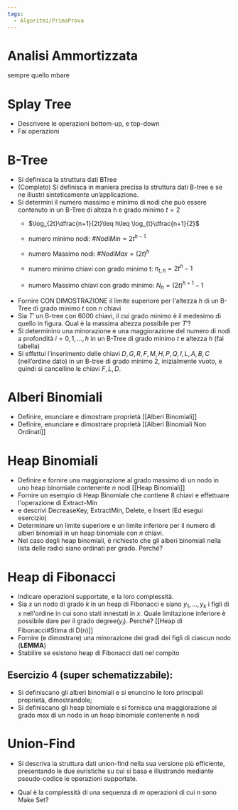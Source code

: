 ```yaml
---
tags:
  - Algoritmi/PrimaProva
---
```

# Analisi Ammortizzata

sempre quello mbare

# Splay Tree

- Descrivere le operazioni bottom-up, e top-down
- Fai operazioni

# B-Tree

- Si definisca la struttura dati BTree
- (Completo) Si definisca in maniera precisa la struttura dati B-tree e se ne illustri sinteticamente un’applicazione.
- Si determini il numero massimo e minimo di nodi che può essere contenuto in un B-Tree di alteza h e grado minimo $t=2$
	- $\log_{2t}\dfrac{n+1}{2t}\leq h\leq \log_{t}\dfrac{n+1}{2}$
	- numero minimo nodi: $\#NodiMin=2t^{h-1}$
	- numero Massimo nodi: $\#NodiMax=(2t)^h$
	  
	- numero minimo chiavi con grado minimo t: $n_{t,h}=2t^h-1$
	- numero Massimo chiavi con grado minimo: $N_{h} = (2t)^{h+1}-1$
- Fornire CON DIMOSTRAZIONE il limite superiore per l'altezza $h$ di un B-Tree di grado minimo $t$ con $n$ chiavi
- Sia $T'$ un B-tree con $6000$ chiavi, il cui grado minimo è il medesimo di quello in figura. Qual è la massima altezza possibile per $T'$?
- Si determinino una minorazione e una maggiorazione del numero di nodi a profondità $i=0,1,\dots,h$ in un B-Tree di grado minimo $t$ e altezza $h$ (fai tabella)
- Si effettui l’inserimento delle chiavi $D, G, R, F, M, H, P, Q, I, L, A, B, C$ (nell’ordine dato) in un B-tree di grado minimo 2, inizialmente vuoto, e quindi si cancellino le chiavi $F, L, D$.



# Alberi Binomiali

- Definire, enunciare e dimostrare proprietà [[Alberi Binomiali]]
- Definire, enunciare e dimostrare proprietà [[Alberi Binomiali Non Ordinati]]

# Heap Binomiali

- Definire e fornire una maggiorazione al grado massimo di un nodo in uno heap binomiale contenente $n$ nodi [[Heap Binomiali]]
- Fornire un esempio di Heap Binomiale che contiene 8 chiavi e effettuare l'operazione di Extract-Min
- e descrivi DecreaseKey, ExtractMin, Delete, e Insert (Ed esegui esercizio)
- Determinare un limite superiore e un limite inferiore per il numero di alberi binomiali in un heap binomiale con $n$ chiavi.
- Nel caso degli heap binomiali, è richiesto che gli alberi binomiali nella lista delle radici siano ordinati per grado. Perché?

# Heap di Fibonacci

- Indicare operazioni supportate, e la loro complessità.
- Sia $x$ un nodo di grado $k$ in un heap di Fibonacci e siano $y_{1},\dots,y_{k}$ i figli di $x$ nell'ordine in cui sono stati innestati in $x$. Quale limitazione inferiore è possibile dare per il grado degree$(y_{i})$. Perché? [[Heap di Fibonacci#Stima di D(n)]]
- Fornire (e dimostrare) una minorazione dei gradi dei figli di ciascun nodo (**LEMMA**)
- Stabilire se esistono heap di Fibonacci dati nel compito


## Esercizio 4 (super schematizzabile):
- Si definiscano gli alberi binomiali e si enuncino le loro principali proprietà, dimostrandole;
- Si definiscano gli heap binomiale e si fornisca una maggiorazione al grado max di un nodo in un heap binomiale contenente n nodi

# Union-Find

- Si descriva la struttura dati union-find nella sua versione più efficiente, presentando le due euristiche su cui si basa e illustrando mediante pseudo-codice le operazioni supportate.  

- Qual è la complessità di una sequenza di $m$ operazioni di cui $n$ sono Make Set?


